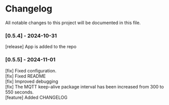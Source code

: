 # Changelog

All notable changes to this project will be documented in this file.

### [0.5.4] - 2024-10-31

[release] App is added to the repo

### [0.5.5] - 2024-11-01

[fix] Fixed configuration.  
[fix] Fixed README  
[fix] Improved debugging  
[fix] The MQTT keep-alive package interval has been increased from 300 to 550 seconds.  
[feature] Added CHANGELOG
